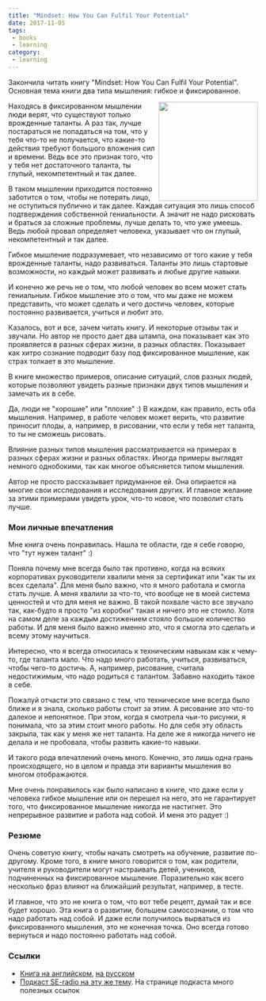 ```yaml
---
title: "Mindset: How You Can Fulfil Your Potential"
date: 2017-11-05
tags:
 - books
 - learning
category:
 - learning
---
```


Закончила читать книгу "Mindset: How You Can Fulfil Your Potential".
Основная тема книги два типа мышления: гибкое и фиксированное.

<img align="right" src="https://images-na.ssl-images-amazon.com/images/I/417LU0cphCL._SX316_BO1,204,203,200_.jpg" width="200">


Находясь в фиксированном мышлении люди верят, что существуют только врожденные таланты.
А раз так, лучше постараться не попадаться на том, что у тебя что-то не получается, что какие-то действия требуют большого вложения сил и времени.
Ведь все это признак того, что у тебя нет достаточного таланта, ты глупый, некомпетентный и так далее.

В таком мышлении приходится постоянно заботится о том, чтобы не потерять лицо, не оступиться публично и так далее.
Каждая ситуация это лишь способ подтверждения собственной гениальности.
А значит не надо рисковать и браться за сложные проблемы, лучше делать то, что уже умеешь.
Ведь любой провал определяет человека, указывает что он глупый, некомпетентный и так далее.


Гибкое мышление подразумевает, что независимо от того какие у тебя врожденные таланты, надо развиваться.
Таланты это лишь стартовые возможности, но каждый может развивать и любые другие навыки.

И конечно же речь не о том, что любой человек во всем может стать гениальным.
Гибкое мышление это о том, что мы даже не можем представить, что может сделать и чего достичь человек, которые постоянно развивается, учиться и любит это.


Казалось, вот и все, зачем читать книгу. И некоторые отзывы так и звучали.
Но автор не просто дает два штампа, она показывает как это проявляется в разных сферах жизни, в разных областях.
Показывает как хитро сознание подводит базу под фиксированное мышление, как страх толкает в это мышление.

В книге множество примеров, описание ситуаций, слов разных людей, которые позволяют увидеть разные признаки двух типов мышления и замечать их в себе.

Да, люди не "хорошие" или "плохие" :)
В каждом, как правило, есть оба мышления.
Например, в работе человек может верить, что развитие приносит плоды, а, например, в рисовании, что если у тебя нет таланта, то ты не сможешь рисовать.

Влияние разных типов мышления рассматривается на примерах в разных сферах жизни и разных областях.
Иногда примеры выглядят немного однобокими, так как многое объясняется типом мышления.

Автор не просто рассказывает придуманное ей.
Она опирается на многие свои исследования и исследования других.
И главное желание за этими примерами увидеть урок, что-то новое, что позволит стать лучше.

### Мои личные впечатления

Мне книга очень понравилась.
Нашла те области, где я себе говорю, что "тут нужен талант" :)

Поняла почему мне всегда было так противно, когда на всяких корпоративах руководители хвалили меня за сертификат или "как ты их всех сделала".
Для меня было важно, что я много работала и смогла стать лучше.
А меня хвалили за что-то, что вообще не в моей система ценностей и что для меня не важно.
В такой похвале часто все звучало так, как-будто я просто "из коробки" такая и ничего это не стоило. Хотя на самом деле за каждым достижением стояло большое количество работы.
И для меня было важно именно это, что я смогла это сделать и всему этому научиться.

Интересно, что я всегда относилась к техническим навыкам как к чему-то, где таланта мало.
Что надо много работать, учиться, развиваться, чтобы чего-то достичь.
А, например, рисование, считала недостижимым, что надо родиться с талантом.
Забавно находить такое в себе.

Пожалуй отчасти это связано с тем, что техническое мне всегда было ближе и я знала, сколько работы стоит за этим.
А рисование это что-то далекое и непонятное.
При этом, когда я смотрела чьи-то рисунки, я понимала, что за этим стоит много работы.
Но для себя эту область закрыла, так как у меня же нет таланта.
На деле же я никогда ничего не делала и не пробовала, чтобы развить какие-то навыки.

И такого рода впечатлений очень много.
Конечно, это лишь одна грань происходящего, но в целом и правда эти варианты мышления во многом отображаются.

Мне очень понравилось как было написано в книге, что даже если у человека гибкое мышление или он перешел на него, это не гарантирует того, что фиксированное мышление никогда не настигнет.
Это непрерывное развитие и работа над собой.
И меня это радует :)

### Резюме

Очень советую книгу, чтобы начать смотреть на обучение, развитие по-другому.
Кроме того, в книге много говорится о том, как родители, учителя и руководители могут настраивать детей, учеников, подчиненных на фиксированное мышление.
Поразительно как всего несколько фраз влияют на ближайший результат, например, в тесте.

И главное, что это не книга о том, что вот тебе рецепт, думай так и все будет хорошо.
Эта книга о развитии, большем самосознании, о том что надо работать над собой.
И даже если получилось вырваться из фиксированного мышления, это не конечная точка.
Оно всегда готово вернуться и надо постоянно работать над собой.



### Ссылки

* [Книга на английском](https://www.amazon.com/gp/product/B005RZB65Q/ref=x_gr_w_bb?ie=UTF8&tag=x_gr_w_bb-20&linkCode=as2&camp=1789&creative=9325&creativeASIN=B005RZB65Q&SubscriptionId=1MGPYB6YW3HWK55XCGG2), [на русском](https://www.mann-ivanov-ferber.ru/books/mif/mindset/?utm_source=nkk&utm_medium=pdf&utm_campaign=read-chapter&utm_content=%D0%93%D0%B8%D0%B1%D0%BA%D0%BE%D0%B5+%D1%81%D0%BE%D0%B7%D0%BD%D0%B0%D0%BD%D0%B8%D0%B5)
* [Подкаст SE-radio на эту же тему](http://www.se-radio.net/2015/09/se-radio-episode-238-linda-rising-on-the-agile-brain/). На странице подкаста много полезных ссылок


